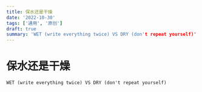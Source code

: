 ```yaml
---
title: 保水还是干燥
date: '2022-10-30'
tags: ['通用', '原创']
draft: true
summary: 'WET (write everything twice) VS DRY (don't repeat yourself)'
---
```


# 保水还是干燥

```
WET (write everything twice) VS DRY (don't repeat yourself)
```
